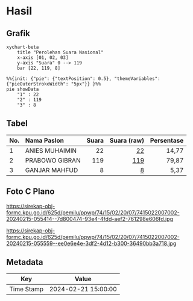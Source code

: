 # Hasil

## Grafik

```mermaid
xychart-beta
    title "Perolehan Suara Nasional"
    x-axis [01, 02, 03]
    y-axis "Suara" 0 --> 119
    bar [22, 119, 8]
```

```mermaid
%%{init: {"pie": {"textPosition": 0.5}, "themeVariables": {"pieOuterStrokeWidth": "5px"}} }%%
pie showData
    "1" : 22
    "2" : 119
    "3" : 8
```

## Tabel

| No. | Nama Paslon    | Suara | Suara (raw) | Persentase |
|:--- |:-------------- | -----:| -----------:| ----------:|
| 1   | ANIES MUHAIMIN | 22    | [22][p-1]   | 14,77      |
| 2   | PRABOWO GIBRAN | 119   | [119][p-2]  | 79,87      |
| 3   | GANJAR MAHFUD  | 8     | [8][p-3]    | 5,37       |


[p-1]: https://github.com/gigit-pemilu/pemilu-2024/blob/main/pilpres/hitung-suara/sub/74-sulawesi-tenggara/sub/15-buton-selatan/sub/02-sampolawa/sub/2007-sandang-pangan/sub/002-tps/sub/paslon-1.txt
[p-2]: https://github.com/gigit-pemilu/pemilu-2024/blob/main/pilpres/hitung-suara/sub/74-sulawesi-tenggara/sub/15-buton-selatan/sub/02-sampolawa/sub/2007-sandang-pangan/sub/002-tps/sub/paslon-2.txt
[p-3]: https://github.com/gigit-pemilu/pemilu-2024/blob/main/pilpres/hitung-suara/sub/74-sulawesi-tenggara/sub/15-buton-selatan/sub/02-sampolawa/sub/2007-sandang-pangan/sub/002-tps/sub/paslon-3.txt

## Foto C Plano

https://sirekap-obj-formc.kpu.go.id/625d/pemilu/ppwp/74/15/02/20/07/7415022007002-20240215-055414--7d800474-93e4-4fdd-aef2-761298e606fd.jpg

https://sirekap-obj-formc.kpu.go.id/625d/pemilu/ppwp/74/15/02/20/07/7415022007002-20240215-055559--ee0e6e4e-3df2-4d12-b300-36490bb3a718.jpg


## Metadata

| Key        | Value               |
| ---------- | ------------------- |
| Time Stamp | 2024-02-21 15:00:00 |




